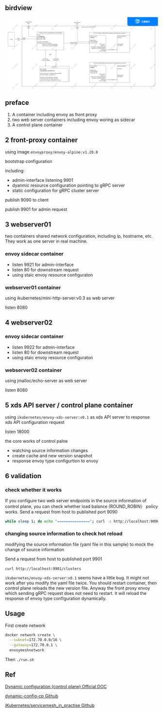 ## birdview
![birdview of lds-cds-grpc](lds-cds-grpc.png)

## preface 
1. A container including envoy as front proxy
2. two web server containers including envoy woring as sidecar
3. A control plane container

## 2 front-proxy container
using image `envoyproxy/envoy-alpine:v1.20.0`

bootstrap configuration 

including: 

 - admin-interface listening 9901
 - dyanmic resource configuration pointing to gRPC server
 - static configuration for gRPC cluster server

publish 9090 to client

publish 9901 for admin request


## 3 webserver01
two containers shared network configuration, including ip, hostname, etc. They work as one server in real machine.

### envoy sidecar container

- listen 9921 for admin-interface
- listen 80 for downstream request
- using staic envoy resource configuraton

### webserver01 container
using ikubernetes/mini-http-server:v0.3 as web server

listen 8080

## 4 webserver02 
### envoy sidecar container

- listen 9922 for admin-interface
- listen 80 for downstream request
- using staic envoy resource configuraton

### webserver02 container
using jmalloc/echo-server as web server

listen 8080

## 5 xds API server / control plane container

using `ikubernetes/envoy-xds-server:v0.1` as xds API server to response xds API configuration request

listen 18000

the core works of control palne

- watching source information changes
- create cache and new version snapshot
- response envoy type configurtion to envoy

## 6 validation
### check whether it works

If you configure two web server endpoints in the source information of control plane, you can check whether load balance (ROUND\_ROBIN） policy works. Send a request from host to published port 9090
```bash
while sleep 1; do echo "==============="; curl -s http://localhost:9090; echo "==============="; echo -e "\033[34m load balance:ROUND_ROBIN\033[0m"; done; 
```
### changing source information to check hot reload
modifying the source information file (yaml file in this sample) to mock the change of source information

Send a request from host to published port 9901

`curl http://localhost:9901/clusters`

`ikubernetes/envoy-xds-server:v0.1` seems have a little bug. It might not work after you modify the yaml file twice. You should restart container, then control plane reloads the new version file.  Anyway the front proxy envoy which sending gRPC request does not need to restart. It will reload the response of envoy type configuration dynamically.



## Usage

First create network

```bash
docker network create \
  --subnet=172.70.0.0/16 \
  --gateway=172.70.0.1 \
  envoymeshnetwork
```

Then `./run.sh`

## Ref 
[Dynamic configuration (control plane)  Official DOC](https://www.envoyproxy.io/docs/envoy/latest/start/sandboxes/dynamic-configuration-control-plane)

[dynamic-config-cp Github](https://github.com/envoyproxy/envoy/tree/main/examples/dynamic-config-cp)

[iKubernetes/servicemesh_in_practise Github](https://github.com/iKubernetes/servicemesh_in_practise)

